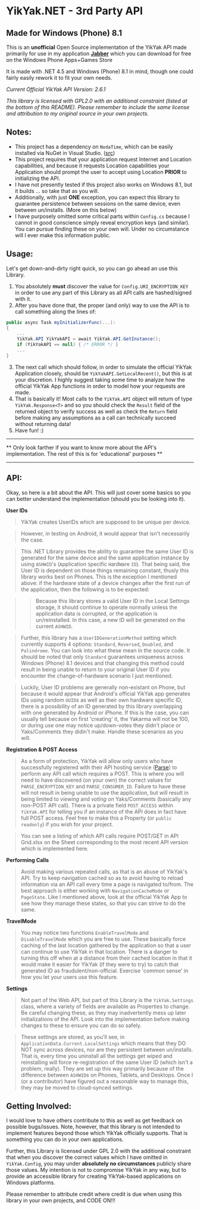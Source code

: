 ﻿# YikYak.NET - 3rd Party API
Made for Windows (Phone) 8.1
---
This is an **unofficial** Open Source implementation of the YikYak API made primarily for use in my application **[Jabber](http://www.windowsphone.com/en-us/store/app/jabber/6ab56d80-f66f-411b-9579-20011e7dac19)** which you can download for free on the Windows Phone Apps+Games Store

It is made with .NET 4.5 and Windows (Phone) 8.1 in mind, though one could fairly easily rework it to fit your own needs.

*Current Official YikYak API Version: 2.6.1*

*This library is licensed with GPL2.0 with an additional constraint (listed at the bottom of this README).  Please remember to include the same license and attribution to my original source in your own projects.*

Notes:
---
* This project has a dependency on `NodaTime`, which can be easily installed via NuGet in Visual Studio. ([src](http://nodatime.org/))
* This project requires that your application request Internet and Location capabilities, and because it requests Location capabilities your Application should prompt the user to accept using Location **PRIOR** to initializing the API.
* I have not presently tested if this project also works on Windows 8.1, but it builds ... so take that as you will.  
* Additionally, with just **ONE** exception, you can expect this library to guarantee persistence between sessions on the same device, even between un/installs. (More on this below)
* I have purposely omitted some critical parts within `Config.cs` because I cannot in good conscience simply reveal encryption keys (and similar).  You can pursue finding these on your own will.  Under no circumstance will I ever make this information public.

Usage:
---
Let's get down-and-dirty right quick, so you can go ahead an use this Library.
1. You absolutely **must** discover the value for `Config.URI_ENCRYPTION_KEY` in order to use any part of this Library as all API calls are hashed/signed with it.
2. After you have done that, the proper (and only) way to use the API is to call something along the lines of:
```C#
public async Task myInitializerFunc(...):
{
	...
    YikYak.API YikYakAPI = await YikYak.API.GetInstance();
    if (YikYakAPI == null) { /* ERROR */ }
    ...
}
```
3. The next call which should follow, in order to simulate the official YikYak Application closely, should be `YikYakAPI.GetLocalRecent()`, but this is at your discretion.  I highly suggest taking some time to analyze how the official YikYak App functions in order to model how your requests are made.
4. That is basically it!  Most calls to the `YikYak.API` object will return of type `YikYak.Response<T>` and so you should check the `Result` field of the returned object to verify success as well as check the `Return` field before making any assumptions as a call can technically succeed without returning data!
5. Have fun! :)

----------

** Only look farther if you want to know more about the API's implementation.  The rest of this is for 'educational' purposes **

----------

API:
---
Okay, so here is a bit about the API.  This will just cover some basics so you can better understand the implementation (should you be looking into it).

**User IDs**
> YikYak creates UserIDs which are supposed to be unique per device.

> However, in testing on Android, it would appear that isn't necessarily the case.

> This .NET Library provides the ability to guarantee the same User ID is generated for the same device and the same application instance by using `ASHWID`'s (`A`pplication `S`pecific `H`ard`W`are `ID`).  That being said, the User ID is dependent on those things remaining constant, thusly this library works best on Phones.  This is the exception I mentioned above: if the hardware state of a device changes after the first run of the application, then the following is to be expected:

>> Because this library stores a valid User ID in the Local Settings storage, it should continue to operate normally unless the application data is corrupted, or the application is un/reinstalled.  In this case, a new ID will be generated on the current `ASHWID`.

> Further, this library has a `UserIDGenerationMethod` setting which currently supports 4 options: `Standard`, `Reversed`, `Doubled`, and `Palindrome`.  You can look into what these mean in the source code.  It should be noted that only `Standard` guarantees uniqueness across Windows (Phone) 8.1 devices and that changing this method could result in being unable to return to your original User ID if you encounter the change-of-hardware scenario I just mentioned.

> Luckily, User ID problems are generally non-existant on Phone, but because it would appear that Android's official YikYak app generates IDs using random `UUID`s as well as their own hardware specific ID, there is a possibility of an ID generated by this library overlapping with one generated by Android or iPhone.  If this is the case, you can usually tell because on first 'creating' it, the Yakarma will not be 100, or during use one may notice up/down-votes they didn't place or Yaks/Comments they didin't make.  Handle these scenarios as you will.

**Registration & POST Access**
> As a form of protection, YikYak will allow only users who have successfully registered with their API hosting service ([Parse](https://www.parse.com)) to perform any API call which requires a POST.  This is where you will need to have discovered (on your own) the correct values for `PARSE_ENCRYPTION_KEY` and `PARSE_CONSUMER_ID`.  Failure to have these will not result in being unable to use the application, but will result in being limited to *viewing* and *voting on* Yaks/Comments (basically any non-POST API call).  There is a private field `POST_ACCESS` within `YikYak.API` for telling you if an instance of the API does in fact have full POST access.  Feel free to make this a Property (or `public readonly`) if you wish for your project.

> You can see a listing of which API calls require POST/GET in API Grid.xlsx on the Sheet corresponding to the most recent API version which is implemented here.

**Performing Calls**
> Avoid making various repeated calls, as that is an abuse of YikYak's API.  Try to keep navigation cached so as to avoid having to reload information via an API call every time a page is navigated to/from.  The best approach is either working with `NavigationCacheMode` or `PageState`.  Like I mentioned above, look at the official YikYak App to see how they manage these states, so that you can strive to do the same.

**TravelMode**
> You may notice two functions `EnableTravelMode` and `DisableTravelMode` which you are free to use.  These basically force caching of the last location gathered by the application so that a user can continue to use YikYak in that location.  There is a danger to turning this off when at a distance from their cached location in that it would make it easier for YikYak (if they were to try) to catch that generated ID as fraudulent/non-official.  Exercise 'common sense' in how you let your users use this feature.

**Settings**
> Not part of the Web API, but part of this Library is the `YikYak.Settings` class, where a variety of fields are available as Properties to change.  Be careful changing these, as they may inadvertently mess up later initializations of the API.  Look into the implementation before making changes to these to ensure you can do so safely.

> These settings are stored, as you'll see, in `ApplicationData.Current.LocalSettings` which means that they DO NOT sync across devices, nor are they persistent between un/installs.  That is, every time you uninstall all the settings get wiped and reinstalling will force re-registration of the same User ID (which isn't a problem, really).  They are set up this way primarily because of the difference between `ASHWID`s on Phones, Tablets, and Desktops.  Once I (or a contributor) have figured out a reasonable way to manage this, they may be moved to cloud-synced settings.

Getting Involved:
---
I would love to have others contribute to this as well as get feedback on possible bugs/issues.  Note, however, that this library is not intended to implement features beyond those which YikYak officially supports.  That is something you can do in your own applications.

Further, this Library is licensed under GPL 2.0 with the additional constraint that when you discover the correct values which I have omitted in `YikYak.Config`, you may under **absolutely no circumstances** publicly share those values.  My intention is not to compromise YikYak in any way, but to provide an accessible library for creating YikYak-based applications on Windows platforms.

Please remember to attribute credit where credit is due when using this library in your own projects, and CODE ON!!!
